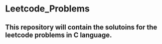 # Leetcode_Problems

## This repository will contain the solutoins for the leetcode problems in C language.
